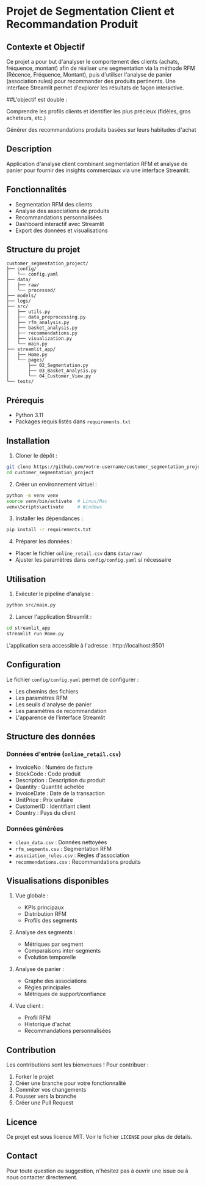 # Projet de Segmentation Client et Recommandation Produit
## Contexte et Objectif

Ce projet a pour but d'analyser le comportement des clients (achats, fréquence, montant) afin de réaliser une segmentation via la méthode RFM (Récence, Fréquence, Montant), puis d'utiliser l'analyse de panier (association rules) pour recommander des produits pertinents. Une interface Streamlit permet d'explorer les résultats de façon interactive.

##L'objectif est double :

Comprendre les profils clients et identifier les plus précieux (fidèles, gros acheteurs, etc.)

Générer des recommandations produits basées sur leurs habitudes d'achat

## Description
Application d'analyse client combinant segmentation RFM et analyse de panier pour fournir des insights commerciaux via une interface Streamlit.

## Fonctionnalités
- Segmentation RFM des clients
- Analyse des associations de produits
- Recommandations personnalisées
- Dashboard interactif avec Streamlit
- Export des données et visualisations

## Structure du projet
```
customer_segmentation_project/
├── config/
│   └── config.yaml
├── data/
│   ├── raw/
│   └── processed/
├── models/
├── logs/
├── src/
│   ├── utils.py
│   ├── data_preprocessing.py
│   ├── rfm_analysis.py
│   ├── basket_analysis.py
│   ├── recommendations.py
│   ├── visualization.py
│   └── main.py
├── streamlit_app/
│   ├── Home.py
│   └── pages/
│       ├── 02_Segmentation.py
│       ├── 03_Basket_Analysis.py
│       └── 04_Customer_View.py
└── tests/
```

## Prérequis
- Python 3.11
- Packages requis listés dans `requirements.txt`

## Installation

1. Cloner le dépôt :
```bash
git clone https://github.com/votre-username/customer_segmentation_project.git
cd customer_segmentation_project
```

2. Créer un environnement virtuel :
```bash
python -m venv venv
source venv/bin/activate  # Linux/Mac
venv\Scripts\activate     # Windows
```

3. Installer les dépendances :
```bash
pip install -r requirements.txt
```

4. Préparer les données :
- Placer le fichier `online_retail.csv` dans `data/raw/`
- Ajuster les paramètres dans `config/config.yaml` si nécessaire

## Utilisation

1. Exécuter le pipeline d'analyse :
```bash
python src/main.py
```

2. Lancer l'application Streamlit :
```bash
cd streamlit_app
streamlit run Home.py
```

L'application sera accessible à l'adresse : http://localhost:8501

## Configuration

Le fichier `config/config.yaml` permet de configurer :
- Les chemins des fichiers
- Les paramètres RFM
- Les seuils d'analyse de panier
- Les paramètres de recommandation
- L'apparence de l'interface Streamlit

## Structure des données

### Données d'entrée (`online_retail.csv`)
- InvoiceNo : Numéro de facture
- StockCode : Code produit
- Description : Description du produit
- Quantity : Quantité achetée
- InvoiceDate : Date de la transaction
- UnitPrice : Prix unitaire
- CustomerID : Identifiant client
- Country : Pays du client

### Données générées
- `clean_data.csv` : Données nettoyées
- `rfm_segments.csv` : Segmentation RFM
- `association_rules.csv` : Règles d'association
- `recommendations.csv` : Recommandations produits

## Visualisations disponibles
1. Vue globale :
   - KPIs principaux
   - Distribution RFM
   - Profils des segments

2. Analyse des segments :
   - Métriques par segment
   - Comparaisons inter-segments
   - Évolution temporelle

3. Analyse de panier :
   - Graphe des associations
   - Règles principales
   - Métriques de support/confiance

4. Vue client :
   - Profil RFM
   - Historique d'achat
   - Recommandations personnalisées

## Contribution
Les contributions sont les bienvenues ! Pour contribuer :
1. Forker le projet
2. Créer une branche pour votre fonctionnalité
3. Commiter vos changements
4. Pousser vers la branche
5. Créer une Pull Request

## Licence
Ce projet est sous licence MIT. Voir le fichier `LICENSE` pour plus de détails.

## Contact
Pour toute question ou suggestion, n'hésitez pas à ouvrir une issue ou à nous contacter directement.
